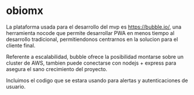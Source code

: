 # obiomx
La plataforma usada para el desarrollo del mvp es https://bubble.io/, una herramienta nocode que permite desarrollar PWA en menos tiempo al desarrollo tradicional, permitiendonos centrarnos en la solucion para el cliente final. 


Referente a escalabilidad, bubble ofrece la posibilidad montarse sobre un cluster de AWS, tambien puede conectarse con nodejs + express para asegura el sano crecimiento del proyecto.

Incluimos el codigo que se estara usando para alertas y autenticaciones de usuario. 
